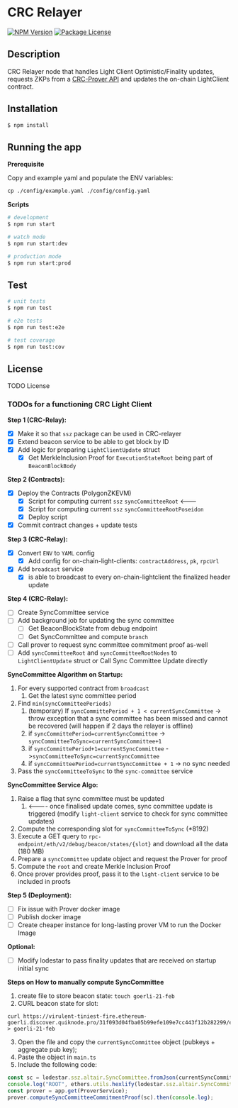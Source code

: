 # CRC Relayer

<a href="https://www.npmjs.com/~nestjscore" target="_blank"><img src="https://img.shields.io/npm/v/@nestjs/core.svg" alt="NPM Version" /></a>
<a href="https://www.npmjs.com/~nestjscore" target="_blank"><img src="https://img.shields.io/npm/l/@nestjs/core.svg" alt="Package License" /></a>

## Description

CRC Relayer node that handles Light Client Optimistic/Finality updates, requests ZKPs from
a [CRC-Prover API](https://github.com/LimeChain/crc-prover) and updates the on-chain LightClient contract.

## Installation

```bash
$ npm install
```

## Running the app

**Prerequisite**

Copy and example yaml and populate the ENV variables:

```markdown
cp ./config/example.yaml ./config/config.yaml
```

**Scripts**

```bash
# development
$ npm run start

# watch mode
$ npm run start:dev

# production mode
$ npm run start:prod
```

## Test

```bash
# unit tests
$ npm run test

# e2e tests
$ npm run test:e2e

# test coverage
$ npm run test:cov
```

## License

TODO License

### TODOs for a functioning CRC Light Client

**Step 1 (CRC-Relay):**

- [X] Make it so that `ssz` package can be used in CRC-relayer
- [X] Extend beacon service to be able to get block by ID
- [X] Add logic for preparing `LightClientUpdate` struct
    - [X] Get MerkleInclusion Proof for `ExecutionStateRoot` being part of `BeaconBlockBody`

**Step 2 (Contracts):**

- [X] Deploy the Contracts (PolygonZKEVM)
    - [X] Script for computing current `ssz` `syncCommitteeRoot` <---
    - [X] Script for computing current `ssz` `syncCommitteeRootPoseidon`
    - [X] Deploy script
- [X] Commit contract changes + update tests

**Step 3 (CRC-Relay):**

- [X] Convert `ENV` to `YAML` config
    - [X] Add config for on-chain-light-clients: `contractAddress`, `pk`, `rpcUrl`
- [X] Add `broadcast` service
    - [X] is able to broadcast to every on-chain-lightclient the finalized header update

**Step 4 (CRC-Relay):**

- [ ] Create SyncCommittee service
- [ ] Add background job for updating the sync committee
    - [ ] Get BeaconBlockState from debug endpoint
    - [ ] Get SyncCommittee and compute `branch`
- [ ] Call prover to request sync committee commitment proof as-well
- [ ] Add `syncCommitteeRoot` and `syncCommitteeRootNodes` to `LightClientUpdate` struct or Call Sync Committee Update
  directly

**SyncCommittee Algorithm on Startup:**

1. For every supported contract from `broadcast`
    1. Get the latest sync committee period
2. Find `min(syncCommitteePeriods)`
    1. (temporary) If `syncCommittePeriod + 1 < currentSyncCommittee` -> throw exception that a sync committee has been
       missed and cannot be recovered (will happen if 2 days the relayer is offline)
    2. if `syncCommittePeriod=currentSyncCommittee` -> `syncCommitteeToSync=currentSyncCommittee+1`
    3. if `syncCommittePeriod+1=currentSyncCommittee` ->`syncCommitteeToSync=currentSyncCommittee`
    4. if `syncCommitteePeriod=currentSyncCommittee + 1` -> no sync needed
3. Pass the `syncCommitteeToSync` to the `sync-committee` service

**SyncCommittee Service Algo:**

1. Raise a flag that sync committee must be updated
    1. <---- once finalised update comes, sync committee update is triggered (modify `light-client` service to check for
       sync committee updates)
2. Compute the corresponding slot for `syncCommitteeToSync` (*8192)
3. Execute a GET query to `rpc-endpoint/eth/v2/debug/beacon/states/{slot}` and download all the data (180 MB)
4. Prepare a `syncCommittee` update object and request the Prover for proof
5. Compute the `root` and create Merkle Inclusion Proof
6. Once prover provides proof, pass it to the `light-client` service to be included in proofs

**Step 5 (Deployment):**

- [ ] Fix issue with Prover docker image
- [ ] Publish docker image
- [ ] Create cheaper instance for long-lasting prover VM to run the Docker Image

**Optional:**

- [ ] Modify lodestar to pass finality updates that are received on startup initial sync

**Steps on How to manually compute SyncCommittee**
1. create file to store beacon state: `touch goerli-21-feb`
2. CURL beacon state for slot: 
```
curl https://virulent-tiniest-fire.ethereum-goerli.discover.quiknode.pro/31f093d04fba05b99efe109e7cc443f12b282299/eth/v2/debug/beacon/states/5039675 > goerli-21-feb
```
3. Open the file and copy the `currentSyncCommittee` object (pubkeys + aggregate pub key);
4. Paste the object in `main.ts`
5. Include the following code:
```typescript
const sc = lodestar.ssz.altair.SyncCommittee.fromJson(currentSyncCommittee);
console.log("ROOT", ethers.utils.hexlify(lodestar.ssz.altair.SyncCommittee.hashTreeRoot(sc)));
const prover = app.get(ProverService);
prover.computeSyncCommitteeCommitmentProof(sc).then(console.log);
```